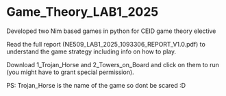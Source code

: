 # Game_Theory_LAB1_2025
Developed two Nim based games in python for CEID game theory elective

Read the full report (NE509_LAB1_2025_1093306_REPORT_V1.0.pdf) to understand the game strategy including info on how to play.

Download 1_Trojan_Horse and 2_Towers_on_Board and click on them to run (you might have to grant special permission).

PS: Trojan_Horse is the name of the game so dont be scared :D
